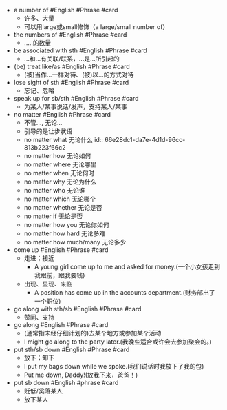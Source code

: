 - a number of #English #Phrase #card
	- 许多、大量
	- 可以用large或small修饰（a large/small number of）
- the numbers of #English #Phrase #card
	- .....的数量
- be associated with sth #English #Phrase #card
	- ...和...有关联/联系，...是...所引起的
- (be) treat like/as #English #Phrase #card
	- (被)当作...一样对待、(被)以...的方式对待
- lose sight of sth #English #Phrase #card
	- 忘记、忽略
- speak up for sb/sth #English #Phrase #card
	- 为某人/某事说话/发声，支持某人/某事
- no matter #English #Phrase #card
	- 不管..., 无论...
	- 引导的是让步状语
	- no matter what 无论什么
	  id:: 66e28dc1-da7e-4d1d-96cc-813b223f66c2
	- no matter how 无论如何
	- no matter where 无论哪里
	- no matter when 无论何时
	- no matter why 无论为什么
	- no matter who 无论谁
	- no matter which 无论哪个
	- no matter whether 无论是否
	- no matter if 无论是否
	- no matter how you 无论你如何
	- no matter how hard 无论多难
	- no matter how much/many 无论多少
- come up #English #Phrase #card
	- 走进；接近
		- A young girl come up to me and asked for money.(一个小女孩走到我跟前，跟我要钱)
	- 出现、显现、来临
		- A position has come up in the accounts department.(财务部出了一个职位)
- go along with sth/sb #English #Phrase #card
	- 赞同、支持
- go along #English #Phrase #card
	- (通常指未经仔细计划的)去某个地方或参加某个活动
	- I might go along to the party later.(我晚些适合或许会去参加聚会的。)
- put sth/sb down #English #Phrase #card
	- 放下；卸下
	- I put my bags down while we spoke.(我们说话时我放下了我的包)
	- Put me down, Daddy!(放我下来，爸爸！)
- put sb down #English #phrase #card
	- 贬低/奚落某人
	- 放下某人